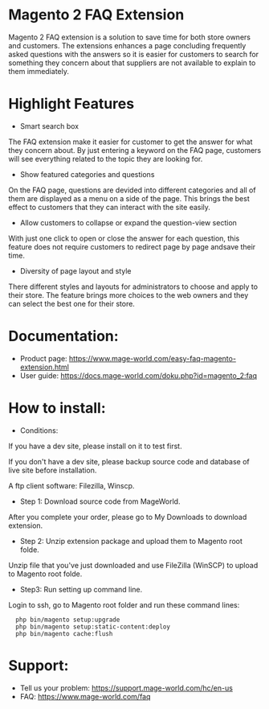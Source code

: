 # Magento 2 FAQ Extension
Magento 2 FAQ extension is a solution to save time for both store owners and customers. The extensions enhances a page concluding frequently asked questions with the answers so it is easier for customers to search for something they concern about that suppliers are not available to explain to them immediately. 
# Highlight Features
* Smart search box 

The FAQ extension make it easier for customer to get the answer for what they concern about. By just entering a keyword on the FAQ page, customers will see everything related to the topic they are looking for. 
* Show featured categories and questions 

On the FAQ page, questions are devided into different categories and all of them are displayed as a menu on a side of the page. This brings the best effect to customers that they can interact with the site easily. 
* Allow customers to collapse or expand the question-view section

With just one click to open or close the answer for each question, this feature does not require customers to redirect page by page andsave their time.
* Diversity of page layout and style

There different styles and layouts for administrators to choose and apply to their store. The feature brings more choices to the web owners and they can select the best one for their store.
# Documentation:
* Product page: https://www.mage-world.com/easy-faq-magento-extension.html
* User guide: https://docs.mage-world.com/doku.php?id=magento_2:faq

# How to install: 
* Conditions:

If you have a dev site, please install on it to test first.

If you don't have a dev site, please backup source code and database of live site before installation.

A ftp client software: Filezilla, Winscp.

* Step 1: Download source code from MageWorld.

After you complete your order, please go to My Downloads to download extension.

* Step 2: Unzip extension package and upload them to Magento root folde.

Unzip file that you've just downloaded and use FileZilla (WinSCP) to upload to Magento root folde.

* Step3: Run setting up command line.

Login to ssh, go to Magento root folder and run these command lines:

```
  php bin/magento setup:upgrade
  php bin/magento setup:static-content:deploy
  php bin/magento cache:flush
```
# Support: 
* Tell us your problem: https://support.mage-world.com/hc/en-us
* FAQ: https://www.mage-world.com/faq
